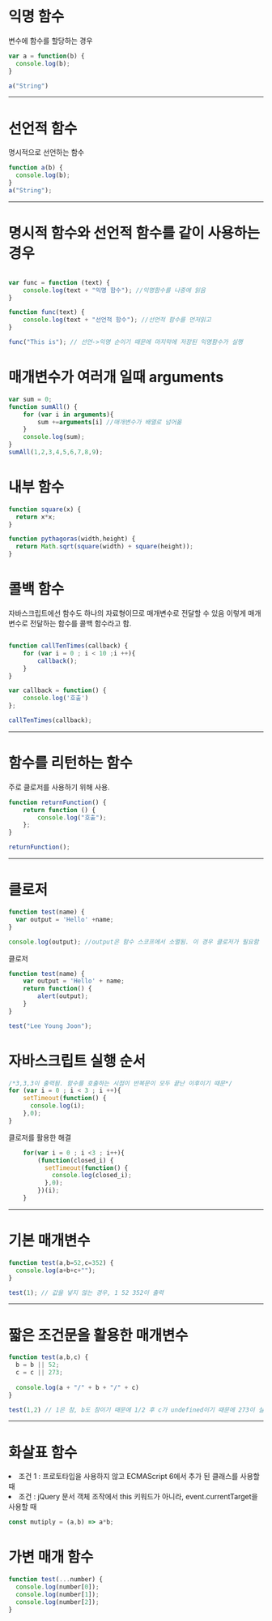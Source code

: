 # 익명 함수

변수에 함수를 할당하는 경우

```javascript
var a = function(b) {
  console.log(b);
}

a("String")
```

---
# 선언적 함수

명시적으로 선언하는 함수

```javascript
function a(b) {
  console.log(b);
}
a("String"); 
```

---
# 명시적 함수와 선언적 함수를 같이 사용하는 경우

```javascript

var func = function (text) {
    console.log(text + "익명 함수"); //익명함수를 나중에 읽음
}

function func(text) {
    console.log(text + "선언적 함수"); //선언적 함수를 먼저읽고
}

func("This is"); // 선언->익명 순이기 때문에 마지막에 저장된 익명함수가 실행

```

# 매개변수가 여러개 일때 arguments

```javascript
var sum = 0;
function sumAll() {
    for (var i in arguments){
        sum +=arguments[i] //매개변수가 배열로 넘어옮
    }
    console.log(sum);
}
sumAll(1,2,3,4,5,6,7,8,9);
```

# 내부 함수

```javascript
function square(x) {
  return x*x;
}

function pythagoras(width,height) {
  return Math.sqrt(square(width) + square(height));
}
```

# 콜백 함수

자바스크립트에선 함수도 하나의 자료형이므로 매개변수로 전달할 수 있음
이렇게 매개 변수로 전달하는 함수를 콜백 함수라고 함.

```javascript

function callTenTimes(callback) {
    for (var i = 0 ; i < 10 ;i ++){
        callback();
    }
}

var callback = function() {
    console.log('호출')
};

callTenTimes(callback);
```

---
# 함수를 리턴하는 함수

주로 클로저를 사용하기 위해 사용.

```javascript
function returnFunction() {
    return function () {
        console.log("호출");
    };
}

returnFunction();
```

---
# 클로저

```javascript
function test(name) {
  var output = 'Hello' +name;
}

console.log(output); //output은 함수 스코프에서 소멸됨. 이 경우 클로저가 필요함
```

클로저
```javascript
function test(name) {
    var output = 'Hello' + name;
    return function() {
        alert(output);
    }
}

test("Lee Young Joon");
```

# 자바스크립트 실행 순서

```javascript
/*3,3,3이 출력됨. 함수를 호출하는 시점이 반복문이 모두 끝난 이후이기 때문*/
for (var i = 0 ; i < 3 ; i ++){
    setTimeout(function() {
      console.log(i);
    },0);
}
```
클로저를 활용한 해결
```javascript
    for(var i = 0 ; i <3 ; i++){
        (function(closed_i) {
          setTimeout(function() {
            console.log(closed_i);
          },0);
        })(i);
    }
```

---
# 기본 매개변수

```javascript
function test(a,b=52,c=352) {
  console.log(a+b+c+""); 
}

test(1); // 값을 넣지 않는 경우, 1 52 352이 출력 
```

---
# 짧은 조건문을 활용한 매개변수

```javascript
function test(a,b,c) {
  b = b || 52;
  c = c || 273;
  
  console.log(a + "/" + b + "/" + c) 
}

test(1,2) // 1은 참, b도 참이기 때문에 1/2 후 c가 undefined이기 때문에 273이 실행;

```

---
# 화살표 함수 

<li> 조건 1 : 프로토타입을 사용하지 않고 ECMAScript 6에서 추가 된 클래스를 사용할 때
<li> 조건 : jQuery 문서 객체 조작에서 this 키워드가 아니라, event.currentTarget을 사용할 때

```javascript
const mutiply = (a,b) => a*b;
```

# 가변 매개 함수

```javascript
function test(...number) {
  console.log(number[0]);
  console.log(number[1]);
  console.log(number[2]);
}
```